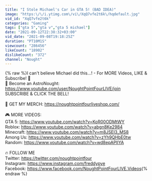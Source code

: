 ```yaml
---
title: "I Stole Michael's Car in GTA 5! (BAD IDEA)"
image: "https:\/\/i.ytimg.com\/vi\/XqQ7vfe2t6k\/hqdefault.jpg"
vid_id: "XqQ7vfe2t6k"
categories: "Gaming"
tags: ["gta 5","gta v","gta 5 michael"]
date: "2021-09-12T22:38:32+03:00"
vid_date: "2021-09-08T19:18:25Z"
duration: "PT10M1S"
viewcount: "286456"
likeCount: "18902"
dislikeCount: "372"
channel: "Nought"
---
```

{% raw %}I can't believe Michael did this...! - For MORE Videos, LIKE &amp; Subscribe! 🚀<br />💎 Become an AstroNought: <a rel="nofollow" target="blank" href="https://www.youtube.com/user/NoughtPointFourLIVE/join">https://www.youtube.com/user/NoughtPointFourLIVE/join</a><br />SUBSCRIBE &amp; CLICK THE BELL!<br /><br />👋  GET MY MERCH: <a rel="nofollow" target="blank" href="https://noughtpointfourliveshop.com/">https://noughtpointfourliveshop.com/</a><br /><br />🎮 MORE VIDEOS:<br />GTA 5: <a rel="nofollow" target="blank" href="https://www.youtube.com/watch?v=KoR00ODMtWY">https://www.youtube.com/watch?v=KoR00ODMtWY</a><br />Roblox: <a rel="nofollow" target="blank" href="https://www.youtube.com/watch?v=abgn8Ke2984">https://www.youtube.com/watch?v=abgn8Ke2984</a><br />Minecraft: <a rel="nofollow" target="blank" href="https://www.youtube.com/watch?v=m8JSEI3_MS8">https://www.youtube.com/watch?v=m8JSEI3_MS8</a><br />Among Us: <a rel="nofollow" target="blank" href="https://www.youtube.com/watch?v=zYh9QHbE0tw">https://www.youtube.com/watch?v=zYh9QHbE0tw</a><br />Random: <a rel="nofollow" target="blank" href="https://www.youtube.com/watch?v=wd8epAPlIYA">https://www.youtube.com/watch?v=wd8epAPlIYA</a><br /><br />🔥 FOLLOW ME<br />Twitter: <a rel="nofollow" target="blank" href="https://twitter.com/noughtpointfour">https://twitter.com/noughtpointfour</a><br />Instagram: <a rel="nofollow" target="blank" href="https://www.instagram.com/freddypye">https://www.instagram.com/freddypye</a><br />Facebook: <a rel="nofollow" target="blank" href="https://www.facebook.com/NoughtPointFourLIVE.Videos">https://www.facebook.com/NoughtPointFourLIVE.Videos</a>{% endraw %}
